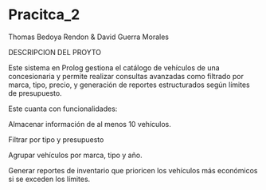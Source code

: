 # Pracitca_2
Thomas Bedoya Rendon &amp; David Guerra Morales

DESCRIPCION DEL PROYTO

Este sistema en Prolog gestiona el catálogo de vehículos de una concesionaria y permite realizar consultas avanzadas como filtrado por marca, tipo, precio, y generación de reportes estructurados según límites de presupuesto.

Este cuanta con funcionalidades:

Almacenar información de al menos 10 vehículos.

Filtrar por tipo y presupuesto

Agrupar vehículos por marca, tipo y año.

Generar reportes de inventario que prioricen los vehículos más económicos si se exceden los límites.
